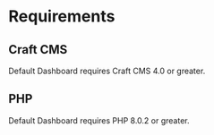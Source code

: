 # Requirements

## Craft CMS
Default Dashboard requires Craft CMS 4.0 or greater.

## PHP
Default Dashboard requires PHP 8.0.2 or greater.
